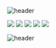 ![header](https://capsule-render.vercel.app/api?type=waving&color=gradient&height=300&text=Joyanggi%20Dev&fontSize=90)

<div>

<img src="https://img.shields.io/badge/Spring-6DB33F?style=flat-square&logo=Spring&logoColor=white">
<img src="https://img.shields.io/badge/SpringBoot-6DB33F?style=flat-square&logo=SpringBoot&logoColor=white">
<img src="https://img.shields.io/badge/Oracle-F80000?style=flat-square&logo=Oracle&logoColor=white">
<img src="https://img.shields.io/badge/HTML5-E34F26?style=flat-square&logo=HTML5&logoColor=white"/>
<img src="https://img.shields.io/badge/JavaScript-F7DF1E?style=flat-square&logo=JavaScript&logoColor=white"/>
</div>


![header](https://capsule-render.vercel.app/api?type=waving&color=gradient&height=100&section=footer&fontSize=90)

